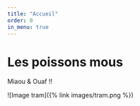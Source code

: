 ```yaml
---
title: "Accueil"
order: 0
in_menu: true
---
```

# Les poissons mous 

Miaou & Ouaf !!

![Image tram]({% link images/tram.png %}) 